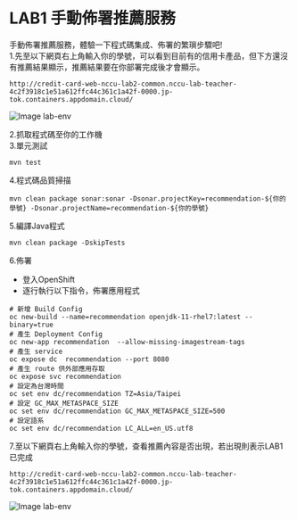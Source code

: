
# LAB1 手動佈署推薦服務
手動佈署推薦服務，體驗一下程式碼集成、佈署的繁瑣步驟吧!  
1.先至以下網頁右上角輸入你的學號，可以看到目前有的信用卡產品，但下方還沒有推薦結果顯示，推薦結果要在你部署完成後才會顯示。
```
http://credit-card-web-nccu-lab2-common.nccu-lab-teacher-4c2f3918c1e51a612ffc44c361c1a42f-0000.jp-tok.containers.appdomain.cloud/
```
![Image lab-env](https://raw.githubusercontent.com/j3ffk3/nccu-lab-2020/main/imgs/lab1-before.PNG)

2.抓取程式碼至你的工作機  
3.單元測試
```
mvn test
```
4.程式碼品質掃描
```
mvn clean package sonar:sonar -Dsonar.projectKey=recommendation-${你的學號} -Dsonar.projectName=recommendation-${你的學號}
```

5.編譯Java程式
```
mvn clean package -DskipTests
```

6.佈署
- 登入OpenShift
- 逐行執行以下指令，佈署應用程式
```
# 新增 Build Config
oc new-build --name=recommendation openjdk-11-rhel7:latest --binary=true
# 產生 Deployment Config
oc new-app recommendation  --allow-missing-imagestream-tags
# 產生 service
oc expose dc  recommendation --port 8080 
# 產生 route 供外部應用存取
oc expose svc recommendation
# 設定為台灣時間
oc set env dc/recommendation TZ=Asia/Taipei
# 設定 GC_MAX_METASPACE_SIZE
oc set env dc/recommendation GC_MAX_METASPACE_SIZE=500
# 設定語系
oc set env dc/recommendation LC_ALL=en_US.utf8
```

7.至以下網頁右上角輸入你的學號，查看推薦內容是否出現，若出現則表示LAB1 已完成
```
http://credit-card-web-nccu-lab2-common.nccu-lab-teacher-4c2f3918c1e51a612ffc44c361c1a42f-0000.jp-tok.containers.appdomain.cloud/
```
![Image lab-env](https://raw.githubusercontent.com/j3ffk3/nccu-lab-2020/main/imgs/lab1-after.PNG)
